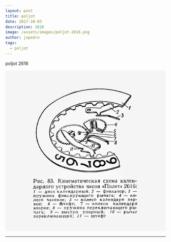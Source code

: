 ```yaml
---
layout: post
title: poljot
date: 2017-10-03
description: 2616
image: /assets/images/poljot-2616.png
author: jxpedro
tags: 
  - poljot
---
```

<p >poljot 2616</p>

![Placeholder](/assets/images/poljot-2616.png)

<p></p>

<hr/>